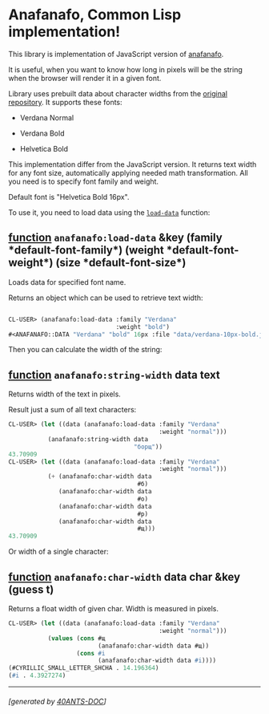 <a id="x-28ANAFANAFO-3A-40README-2040ANTS-DOC-2FLOCATIVES-3ASECTION-29"></a>

# Anafanafo, Common Lisp implementation!

This library is implementation of JavaScript version of [anafanafo][eae8].

It is useful, when you want to know how long in pixels will be the string when the browser will
render it in a given font.

Library uses prebuilt data about character widths from the [original repository][eae8].
It supports these fonts:

* Verdana Normal

* Verdana Bold

* Helvetica Bold

This implementation differ from the JavaScript version.
It returns text width for any font size, automatically applying
needed math transformation. All you need is to specify font family
and weight.

Default font is "Helvetica Bold 16px".

To use it, you need to load data using the [`load-data`][f2c2] function:

<a id="x-28ANAFANAFO-3ALOAD-DATA-20FUNCTION-29"></a>

## [function](9cc1) `anafanafo:load-data` &key (family \*default-font-family\*) (weight \*default-font-weight\*) (size \*default-font-size\*)

Loads data for specified font name.

Returns an object which can be used to retrieve text width:

```lisp

CL-USER> (anafanafo:load-data :family "Verdana"
                              :weight "bold")
#<ANAFANAFO::DATA "Verdana" "bold" 16px :file "data/verdana-10px-bold.json">
```
Then you can calculate the width of the string:

<a id="x-28ANAFANAFO-3ASTRING-WIDTH-20FUNCTION-29"></a>

## [function](d6fd) `anafanafo:string-width` data text

Returns width of the text in pixels.

Result just a sum of all text characters:

```lisp
CL-USER> (let ((data (anafanafo:load-data :family "Verdana"
                                          :weight "normal")))
           (anafanafo:string-width data
                                   "борщ"))
43.70909
CL-USER> (let ((data (anafanafo:load-data :family "Verdana"
                                          :weight "normal")))
           (+ (anafanafo:char-width data
                                    #б)
              (anafanafo:char-width data
                                    #о)
              (anafanafo:char-width data
                                    #р)
              (anafanafo:char-width data
                                    #щ)))
43.70909
```
Or width of a single character:

<a id="x-28ANAFANAFO-3ACHAR-WIDTH-20FUNCTION-29"></a>

## [function](47b6) `anafanafo:char-width` data char &key (guess t)

Returns a float width of given char. Width is measured in pixels.

```lisp
CL-USER> (let ((data (anafanafo:load-data :family "Verdana"
                                          :weight "normal")))
           (values (cons #щ
                         (anafanafo:char-width data #щ))
                   (cons #i
                         (anafanafo:char-width data #i))))
(#CYRILLIC_SMALL_LETTER_SHCHA . 14.196364)
(#i . 4.3927274)
```

[f2c2]: #x-28ANAFANAFO-3ALOAD-DATA-20FUNCTION-29
[9cc1]: https://github.com/40ants/cl-anafanafo/blob/c99d8e00258d1a5a17941e62c29a525a1f4c420c/src/core.lisp#L148
[47b6]: https://github.com/40ants/cl-anafanafo/blob/c99d8e00258d1a5a17941e62c29a525a1f4c420c/src/core.lisp#L184
[d6fd]: https://github.com/40ants/cl-anafanafo/blob/c99d8e00258d1a5a17941e62c29a525a1f4c420c/src/core.lisp#L212
[eae8]: https://github.com/metabolize/anafanafo

* * *
###### [generated by [40ANTS-DOC](https://40ants.com/doc/)]
